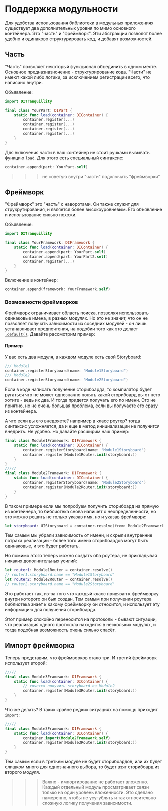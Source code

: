 # Поддержка модульности

Для удобства использования библиотеки в модульных приложениях существует два дополнительных уровня по мимо основного контейнера. Это "часть" и "фреймворк".
Эти абстракции позволят более удобно и одинаково структурировать код, и добавят возможностей.

## Часть
"Часть" позволяет некоторый функционал объединить в одном месте. Основное предназназночение - структурирование кода. "Части" не имеют какой либо логики, за исключением регистрации всего, что написано внутри.

Объявление:
```Swift
import DITranquillity

final class YourPart: DIPart {
    static func load(container: DIContainer) {
        container.register(...)
        container.register(...)
        container.register(...)
        container.register(...)
    }
}
```
Для включения части в ваш контейнер не стоит ручками вызывать функцию `load`. Для этого есть специальный синтаксис:
```Swift
container.append(part: YourPart.self)
```

>>> не советую внутри "части" подключать "фреймворки"

## Фреймворк
"Фреймворк" это "часть" с наворотами. Он также служит для струкрутирования, и является более высокоуровневым. Его объявление и использование сильно похожи.

Объявление:
```Swift
import DITranquillity

final class YourFramework: DIFramework {
    static func load(container: DIContainer) {
        container.append(part: YourPart.self)
        container.append(part: YourPart2.self)
        container.register(...)
    }
}
```
Включение в контейнер:
```Swift
container.append(framework: YourFramework.self)
```

### Возможности фреймворков
Фреймворк ограничивает область поиска, позволяя использовать одинаковые имена, в разных модулях. Но это не значит, что он не позволяет получать зависимости из соседних модулей - он лишь устанавливает предпочтения, на подобии того как это делает [`.default()`](registration_and_service.md#По-Умолчанию).
Давайте рассмотрим пример:

#### Пример
У вас есть два модуля, в каждом модуле есть свой Storyboard:
```Swift
/// Module1
container.registerStoryboard(name: "Module1Storyboard")
/// Module2
container.registerStoryboard(name: "Module2Storyboard")
```
Если в коде написать получение сторибоарда, то компилятор будет ругаться что не может однозначно понять какой сторибоард вы от него хотите - ведь их два. И тогда придется получать его по имени. Это не приятно, но не очень большая проблема, если вы получаете его сразу из контейнера.

А что если вы его внедряете? например в класс роутер? тогда синтаксис усложняется, да и еще в метод инициализации не получится внедрить. Не удобно. Но давайте расширим наш пример:
```Swift
final class Module1Framework: DIFramework {
    static func load(container: DIContainer) {
        container.registerStoryboard(name: "Module1Storyboard")
        container.register(Module1Router.init(storyboard:))
    }
}
/////
final class Module2Framework: DIFramework {
    static func load(container: DIContainer) {
        container.registerStoryboard(name: "Module2Storyboard")
        container.register(Module2Router.init(storyboard:))
    }
}
```
В таком примере если мы попробуем получить сторибоард на прямую из контейнера, то библиотека снова напишет о неопределенности, но это можно решить не только указав имя, но и указав фреймворк:
```Swift
let storyboard: UIStoryboard = container.resolve(from: Module2Framework.self)
```
Тем самым мы убрали зависимость от имени, и скрыли внутренние потраха реализации - более того имена сторибоардов могут быть одинаковые, и это будет работать.

Но помимо этого теперь можно создать оба роутера, не прикладывая никаких дополнительных усилий:
```Swift
let router1: Module1Router = container.resolve()
// router1.storyboard.name == "Module1Storyboard"
let router2: Module2Router = container.resolve()
// router2.storyboard.name == "Module2Storyboard"
```
Это работает так, из-за того что каждый класс привязан к фреймворку внутри которого он был создан. Тем самым при получении роутера библиотека знает к какому фреймворку он относится, и использует эту информацию для получения сторибоарда.

Этот пример спокойно переносится на протоколы - бывают ситуации, что реализация одного протокола находится в нескольких модулях, и тогда подобная возможность очень сильно спасёт.

## Импорт фреймворка
Теперь представим, что фреймворков стало три. И третий фреймворк использует второй:
```Swift
/////
final class Module3Framework: DIFramework {
    static func load(container: DIContainer) {
        // хочется получить storyboard из Module2
        container.register(Module3Router.init(storyboard:))
    }
}
```
Что же делать? В таких крайне редких ситуациях на помощь приходит `import`:
```Swift
/////
final class Module3Framework: DIFramework {
    static func load(container: DIContainer) {
        container.import(Module2Framework.self)
        container.register(Module3Router.init(storyboard:))
    }
}
```
Тем самым если в третьем модуле не будет сторибоардов, или их будет слишком много для однозначного выбора, то будет взят сторибоард из второго модуля.

>>> Важно - импортирование не работает вложенно. Каждый отдельный модуль просматривает связи только на один уровень вложенности. Это сделано намеренно, чтобы не усугублять и так относительно сложную логику получения зависимости.
